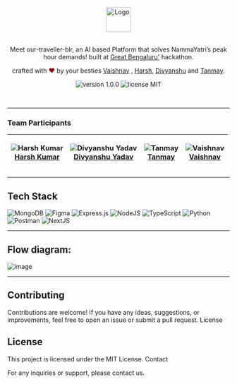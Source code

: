 <div align="center">
  <img alt="Logo" src="https://github.com/user-attachments/assets/e7217733-e62e-451c-a355-46d84db7feff" height="56" />
</div>


<br>
<p align="center">
Meet our-traveller-blr, an AI based Platform that solves NammaYatri’s peak hour demands! built at <a href="https://www.thegreatindianhackathon.com/bengaluru">Great Bengaluru'</a> hackathon.
</p>
<p align="center">
crafted with <span style="color: #8b0000;">&hearts;</span> by your besties <a href="https://github.com/vaishnav-mk">Vaishnav</a> , <a href="https://github.com/LordHarsh">Harsh</a>, <a href="https://github.com/divyanshu1810">Divyanshu</a> and <a href="https://github.com/tanmayagrwl">Tanmay</a>.
</p>
<p align="center">
    <img src="https://img.shields.io/badge/version-1.0.0-yellowgreen" alt="version 1.0.0"/>
    <img src="https://img.shields.io/badge/license-MIT-brightgreen" alt="license MIT"/>
</p>
<br>

**************************

### Team Participants


| <p align="center">![Harsh Kumar](https://github.com/LordHarsh.png?size=128)<br>[Harsh Kumar](https://github.com/LordHarsh)</p> | <p align="center">![Divyanshu Yadav](https://github.com/divyanshu1810.png?size=128)<br>[Divyanshu Yadav](https://github.com/divyanshu1810)</p> | <p align="center">![Tanmay](https://github.com/tanmayagrwl.png?size=128)<br>[Tanmay](https://github.com/tanmayagrwl)</p> | <p align="center">![Vaishnav](https://github.com/vaishnav-mk.png?size=128)<br>[Vaishnav](https://github.com/vaishnav-mk)</p> | 
| -------------------------------------------------------------------------------------------------------------------------------- | ------------------------------------------------------------------------------------------------------------------------------------------------------ | ------------------------------------------------------------------------------------------------------------------------------------------------------ |  ------------------------------------------------------------------------------------------------------------------------------------------------------ | 


**************************

## Tech Stack

![MongoDB](https://img.shields.io/badge/MongoDB-%234ea94b.svg?style=for-the-badge&logo=mongodb&logoColor=white)
![Figma](https://img.shields.io/badge/figma-%23F24E1E.svg?style=for-the-badge&logo=figma&logoColor=white)
![Express.js](https://img.shields.io/badge/express.js-%23404d59.svg?style=for-the-badge&logo=express&logoColor=%2361DAFB)
![NodeJS](https://img.shields.io/badge/node.js-6DA55F?style=for-the-badge&logo=node.js&logoColor=white)
![TypeScript](https://img.shields.io/badge/typescript-%23007ACC.svg?style=for-the-badge&logo=typescript&logoColor=white)
![Python](https://img.shields.io/badge/python-3670A0?style=for-the-badge&logo=python&logoColor=ffdd54)
![Postman](https://img.shields.io/badge/Postman-FF6C37?style=for-the-badge&logo=postman&logoColor=white)
![NextJS](https://img.shields.io/badge/NextJS-%2302569B.svg?style=for-the-badge&logo=Flutter&logoColor=white)

**************************

## Flow diagram:

![image](https://github.com/user-attachments/assets/e33a4813-e94a-45c9-8200-278f676f7498)

**************************

## Contributing

Contributions are welcome! If you have any ideas, suggestions, or improvements, feel free to open an issue or submit a pull request.
License

## License
This project is licensed under the MIT License.
Contact

For any inquiries or support, please contact us.
